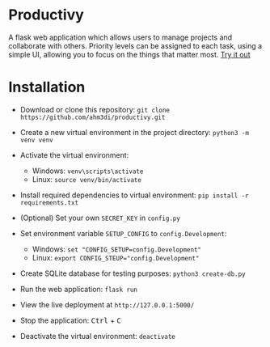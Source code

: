 # Productivy

A flask web application which allows users to manage projects and 
collaborate with others. Priority levels can be assigned to each task, using a
simple UI, allowing you to focus on the things that matter most. 
[Try it out](https://productivy.herokuapp.com/)

# Installation

- Download or clone this repository:
`git clone https://github.com/ahm3di/productivy.git`

- Create a new virtual environment in the project directory:
`python3 -m venv venv`

- Activate the virtual environment:
    - Windows: `venv\scripts\activate`
    - Linux: `source venv/bin/activate`

- Install required dependencies to virtual environment:
`pip install -r requirements.txt`

- (Optional) Set your own `SECRET_KEY` in `config.py`
- Set environment variable `SETUP_CONFIG` to `config.Development`:
    - Windows: `set "CONFIG_SETUP=config.Development"`
    - Linux: `export CONFIG_STEUP="config.Development"`

- Create SQLite database for testing purposes:
`python3 create-db.py `

- Run the web application:
`flask run`

- View the live deployment at `http://127.0.0.1:5000/`

- Stop the application: <kbd>Ctrl</kbd> + <kbd>C</kbd>

- Deactivate the virtual environment: `deactivate`